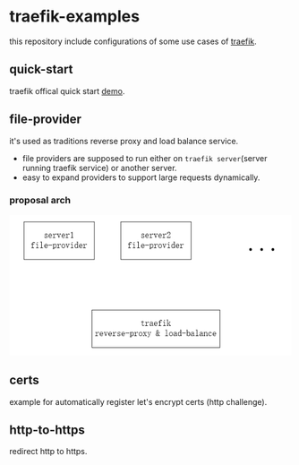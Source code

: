 # traefik-examples
this repository include configurations of some use cases of [traefik](https://traefik.io/). 

## quick-start
traefik offical quick start [demo](https://docs.traefik.io/getting-started/quick-start/).

## file-provider
it's used as traditions reverse proxy and load balance service.  
+ file providers are supposed to run either on `traefik server`(server running traefik service) or another server.
+ easy to expand providers to support large requests dynamically. 

### proposal arch
![file-provider](./assets/file-provider.png)

## certs
example for automatically register let's encrypt certs (http challenge).

## http-to-https
redirect http to https.